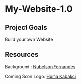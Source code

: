 # My-Website-1.0



## Project Goals
Build your own Website




## Resources

Background : [Nubelson Fernandes](https://unsplash.com/photos/Y376h7VN27c)

Coming Soon Logo: [Huma Kabakci](https://unsplash.com/photos/oRk4Ep65tRc)

